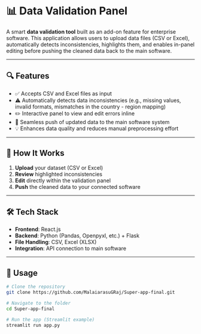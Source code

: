 # 📊 Data Validation Panel

A smart **data validation tool** built as an add-on feature for enterprise software. This application allows users to upload data files (CSV or Excel), automatically detects inconsistencies, highlights them, and enables in-panel editing before pushing the cleaned data back to the main software.

---

## 🔍 Features

- ✅ Accepts CSV and Excel files as input
- ⚠️ Automatically detects data inconsistencies (e.g., missing values, invalid formats, mismatches in the country - region mapping)
- ✏️ Interactive panel to view and edit errors inline
- 🔁 Seamless push of updated data to the main software system
- 💡 Enhances data quality and reduces manual preprocessing effort

---

## 🚀 How It Works

1. **Upload** your dataset (CSV or Excel)
2. **Review** highlighted inconsistencies
3. **Edit** directly within the validation panel
4. **Push** the cleaned data to your connected software

---

## 🛠️ Tech Stack

- **Frontend**: React.js 
- **Backend**: Python (Pandas, Openpyxl, etc.) + Flask 
- **File Handling**: CSV, Excel (XLSX)
- **Integration**: API connection to main software 

---

## 📂 Usage

```bash
# Clone the repository
git clone https://github.com/MalaiarasuGRaj/Super-app-final.git

# Navigate to the folder
cd Super-app-final

# Run the app (Streamlit example)
streamlit run app.py
